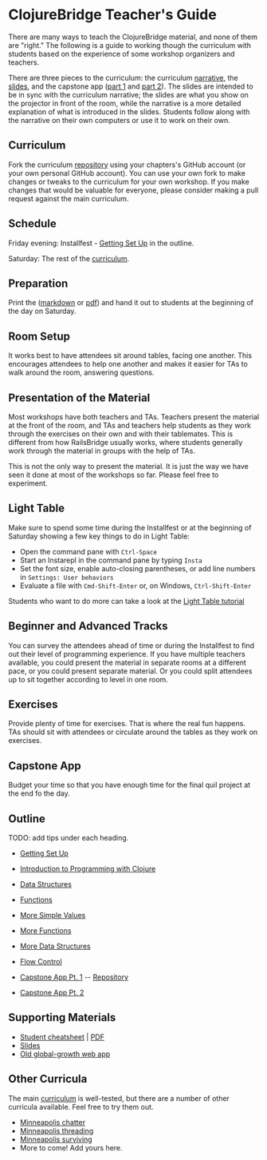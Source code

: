 ClojureBridge Teacher's Guide 
=============================

There are many ways to teach the ClojureBridge material, and none of them are \"right.\" The following is a guide to working though the curriculum with students based on the experience of some workshop organizers and teachers.

There are three pieces to the curriculum: the curriculum [narrative](README.md), the [slides](http://clojurebridge.github.io/curriculum), and the capstone app ([part 1](https://github.com/ClojureBridge/drawing/blob/master/curriculum/first-program.md) and [part 2](https://github.com/ClojureBridge/drawing/blob/master/curriculum/create-something.md)). The slides are intended to be in sync with the curriculum narrative; the slides are what you show on the projector in front of the room, while the narrative is a more detailed explanation of what is introduced in the slides. Students follow along with the narrative on their own computers or use it to work on their own.

Curriculum
----------
Fork the curriculum [repository](https://github.com/ClojureBridge/curriculum) using your chapters's GitHub account (or your own personal GitHub account). You can use your own fork to make changes or tweaks to the curriculum for your own workshop. If you make changes that would be valuable for everyone, please consider making a pull request against the main curriculum.

Schedule
--------
Friday evening: Installfest - [Getting Set Up](outline/setup.md) in the outline.

Saturday: The rest of the [curriculum](README.md#outline). 

Preparation
-----------
Print the ([markdown](outline/cheatsheet.md) or [pdf](https://github.com/ClojureBridge/curriculum/blob/master/ClojureBridgeCheatsheet-v1.pdf)) and hand it out to students at the beginning of the day on Saturday.

Room Setup
----------
It works best to have attendees sit around tables, facing one another. This encourages attendees to help one another and makes it easier for TAs to walk around the room, answering questions.

Presentation of the Material
----------------------------
Most workshops have both teachers and TAs. Teachers present the material at the front of the room, and TAs and teachers help students as they work through the exercises on their own and with their tablemates. This is different from how RailsBridge usually works, where students generally work through the material in groups with the help of TAs.

This is not the only way to present the material. It is just the way we have seen it done at most of the workshops so far. Please feel free to experiment.

Light Table
-----------
Make sure to spend some time during the Installfest or at the beginning of Saturday showing a few key things to do in Light Table:

- Open the command pane with `Ctrl-Space`
- Start an Instarepl in the command pane by typing `Insta`
- Set the font size, enable auto-closing parentheses, or add line numbers in `Settings: User behaviors`
- Evaluate a file with `Cmd-Shift-Enter` or, on Windows, `Ctrl-Shift-Enter`

Students who want to do more can take a look at the [Light Table tutorial](http://docs.lighttable.com/tutorials/full/)

Beginner and Advanced Tracks
----------------------------
You can survey the attendees ahead of time or during the Installfest to find out their level of programming experience. If you have multiple teachers available, you could present the material in separate rooms at a different pace, or you could present separate material. Or you could split attendees up to sit together according to level in one room. 

Exercises
---------
Provide plenty of time for exercises. That is where the real fun happens. TAs should sit with attendees or circulate around the tables as they work on exercises.

Capstone App
------------
Budget your time so that you have enough time for the final quil project at the end fo the day.

Outline
-------
TODO: add tips under each heading.

* [Getting Set Up](outline/setup.md)
* [Introduction to Programming with Clojure](outline/intro.md)
* [Data Structures](outline/data_structures.md)
* [Functions](outline/functions.md)
* [More Simple Values](outline/simple_values2.md)
* [More Functions](outline/functions2.md)
* [More Data Structures](outline/data_structures2.md)
* [Flow Control](outline/flow_control.md)

* [Capstone App Pt. 1](https://github.com/ClojureBridge/drawing/blob/master/curriculum/first-program.md)  -- [Repository](https://github.com/ClojureBridge/drawing/blob/master/README.md)
* [Capstone App Pt. 2](https://github.com/ClojureBridge/drawing/blob/master/curriculum/create-something.md)


Supporting Materials
--------------------
* [Student cheatsheet](outline/cheatsheet.md) | [PDF](ClojureBridgeCheatsheet-v1.pdf)
* [Slides](http://clojurebridge.github.io/curriculum)
* [Old global-growth web app](https://github.com/ClojureBridge/global-growth/blob/master/README.md)

Other Curricula
---------------
The main [curriculum](#) is well-tested, but there are a number of other curricula available. Feel free to try them out.

* [Minneapolis chatter](https://github.com/clojurebridge-minneapolis/track1-chatter)
* [Minneapolis threading](https://github.com/clojurebridge-minneapolis/track2-threading)
* [Minneapolis surviving](https://github.com/clojurebridge-minneapolis/track2-surviving)
* More to come! Add yours here.
